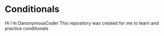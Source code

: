 # Conditionals
Hi i'm DanonymousCoder
This repository was created for me to learn and practice conditionals
